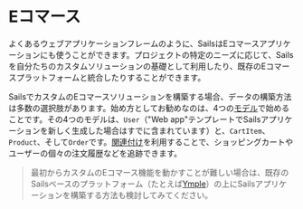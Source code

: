 # Eコマース

よくあるウェブアプリケーションフレームのように、SailsはEコマースアプリケーションにも使うことができます。プロジェクトの特定のニーズに応じて、Sailsを自分たちのカスタムソリューションの基礎として利用したり、既存のEコマースプラットフォームと統合したりすることができます。

SailsでカスタムのEコマースソリューションを構築する場合、データの構築方法は多数の選択肢があります。始め方としてお勧めなのは、4つの[モデル](https://sailsguides.jp/doc/concepts/models-and-orm)で始めることです。その4つのモデルは、`User`（"Web app"テンプレートでSailsアプリケーションを新しく生成した場合はすでに含まれています）と、`CartItem`、`Product`、そして`Order`です。[関連付け](https://sailsguides.jp/doc/concepts/models-and-orm/associations)を利用することで、ショッピングカートやユーザーの個々の注文履歴などを追跡できます。

> 最初からカスタムのEコマース機能を動かすことが難しい場合は、既存のSailsベースのプラットフォーム（たとえば[Ymple](https://www.ymple.com/en/)）の上にSailsアプリケーションを構築する方法も検討してみてください。

<docmeta name="displayName" value="E-commerce">
<docmeta name="displayName_ja" value="Eコマース">
